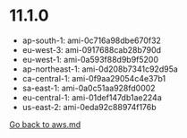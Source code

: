 
 # 11.1.0
- ap-south-1: ami-0c716a98dbe670f32
- eu-west-3: ami-0917688cab28b790d
- eu-west-1: ami-0a593f88d9b9f5200
- ap-northeast-1: ami-0d208b7341c92d95a
- ca-central-1: ami-0f9aa29054c4e37b1
- sa-east-1: ami-0a0c51aa928fd0002
- eu-central-1: ami-01def147db1ae224a
- us-east-2: ami-0eda92c88974f176b

[Go back to aws.md](../../aws.md) 
